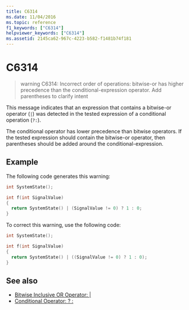 ```yaml
---
title: C6314
ms.date: 11/04/2016
ms.topic: reference
f1_keywords: ["C6314"]
helpviewer_keywords: ["C6314"]
ms.assetid: 2145ca62-967c-4223-b582-f1481b74f181
---
```

# C6314

> warning C6314: Incorrect order of operations: bitwise-or has higher precedence than the conditional-expression operator. Add parentheses to clarify intent

This message indicates that an expression that contains a bitwise-or operator (`|`) was detected in the tested expression of a conditional operation (`?:`).

The conditional operator has lower precedence than bitwise operators. If the tested expression should contain the bitwise-or operator, then parentheses should be added around the conditional-expression.

## Example

The following code generates this warning:

```cpp
int SystemState();

int f(int SignalValue)
{
  return SystemState() | (SignalValue != 0) ? 1 : 0;
}
```

To correct this warning, use the following code:

```cpp
int SystemState();

int f(int SignalValue)
{
  return SystemState() | ((SignalValue != 0) ? 1 : 0);
}
```

## See also

- [Bitwise Inclusive OR Operator: &#124;](/cpp/cpp/bitwise-inclusive-or-operator-pipe)
- [Conditional Operator: ? :](/cpp/cpp/conditional-operator-q)
